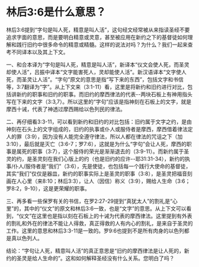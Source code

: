 # 林后3:6是什么意思？



<p>林后3:6提到“字句是叫人死，精意是叫人活”，这句经文经常被从来指读圣经不要追求字面的意思，而是要明白精意或灵意，甚至被应用在新约之下的基督徒如何理解和践行旧约中很多命令的精意或精髓。这样的说法对吗？为什么？我们一起来查考不同译本以及其上下文。</p>

<p>一、和合本译为“字句是叫人死，精意是叫人活”，新译本“仪文会使人死，而圣灵却使人活”，吕振中译本“文字能害死人，灵却能使人活”。新汉语译本“文字使人死，而圣灵让人活”。“字句”原文的意思是指“写下来的东西”，包括文字和书信等，3:7翻译为“字”。从上下文来（3:1-11）看，这里是将新约和旧约进行对比，包括讲新约的职事和旧约的职事。而旧约的摩西律法的代表--两块石板上有神用指头写在下来的文字（3:3,7）。所以这里的“字句”应该是指神刻在石板上的文字，就是摩西十诫，代表了神透过摩西赐给以色列民的律法。</p>

<p>二、再仔细看3:3-11，可以看到新约和旧约的对比包括：旧约属于文字之约，是由神刻在石头上的文字组成的，旧约的执事或仆人或服侍者是摩西，摩西借着律法定人的罪（3:9），因为没有人能完全遵守律法，所以人都在律法的咒诅之下（加3:10），最后就是灭亡（3:6-7；罗7:6），这就是为什么“字句”会让人死，摩西的职事是属死的职事（3:7），这个服侍的荣光是渐渐退去的（3:9-11）。而新约属于圣灵的约，是圣灵刻在我们心版上的约（也是旧约的应许--耶31:31-34），新约的执事/仆人/服侍者是“我们”（3:6），先是使徒，也包括每一个践行大使命的基督徒，其实“我们”仅仅是器皿，新约的职事实际上是圣灵的职事（3:8），是圣灵把福音刻画在人心里（来8:10；林后3:3），让人（因信）称义（3:9），赐给人生命（3:6；罗8:2，9-10），这是更荣耀的职事。</p>

<p>三、再多看一些保罗有关的书信，在罗2:27-29提到“真犹太人”的割礼是“心里”的，其中的“仪文”的原文和林后3:6一致，也是“文字”的意思。从上下文可以看到，“仪文”在这里也是指以刻在石板上的十诫为代表的摩西律法。这里提到有外表的割礼和外在的律法不能让人得救，真正得救的人有内心的割礼，是来自于圣灵的工作。这里的意思和林后3:3-11是一致的。罗9:6也提到不是所有肉身的以色列都是真以色列人。</p>

<p>结论：“字句让人死，精意叫人活”的真正意思是“旧约的摩西律法是让人死的，新约的圣灵是给人生命的”。这和如何解释圣经没有什么关系。您明白了吗？</p>